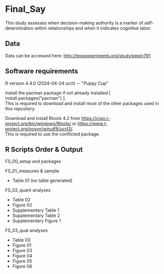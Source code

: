 # Final_Say
This study assesses when decision-making authority is a marker of self-determination within relationships and when it indicates cognitive labor.  
  
  
## Data  
  
Data can be accessed here: http://tessexperiments.org/study/pepin791
  
  
## Software requirements  
  
R version 4.4.0 (2024-04-24 ucrt) -- "Puppy Cup" 
  
Install the pacman package if not already installed [ install.packages("pacman") ].  
This is required to download and install most of the other packages used in this repository.  
  
Download and install Rtools 4.2 from https://cran.r-project.org/bin/windows/Rtools/ or https://www.r-project.org/nosvn/winutf8/ucrt3/.  
This is required to use the conflicted package.  
  
  
## R Scripts Order & Output  
  
FS_00_setup and packages  
  
FS_01_measures & sample  
  
* Table 01 (no table generated)  
  
FS_02_quant analyses  
  
* Table 02  
* Figure 02  
* Supplementary Table 1  
* Supplementary Table 2  
* Supplementary Figure 1  
  
FS_03_qual analyses  
  
* Table 03
* Figure 01  
* Figure 03  
* Figure 04  
* Figure 05  
* Figure 06  
